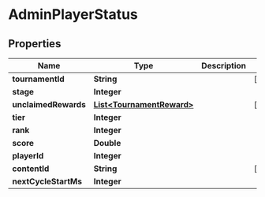 

# AdminPlayerStatus


## Properties

| Name | Type | Description | Notes |
|------------ | ------------- | ------------- | -------------|
|**tournamentId** | **String** |  |  [optional] |
|**stage** | **Integer** |  |  |
|**unclaimedRewards** | [**List&lt;TournamentReward&gt;**](TournamentReward.md) |  |  [optional] |
|**tier** | **Integer** |  |  |
|**rank** | **Integer** |  |  |
|**score** | **Double** |  |  |
|**playerId** | **Integer** |  |  |
|**contentId** | **String** |  |  [optional] |
|**nextCycleStartMs** | **Integer** |  |  |



